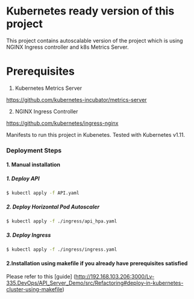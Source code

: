 # Kubernetes ready version of this project #
This project contains autoscalable version of the project which is using NGINX Ingress controller and k8s Metrics Server.
# Prerequisites

1. Kubernetes Metrics Server

https://github.com/kubernetes-incubator/metrics-server


2. NGINX Ingress Controller

https://github.com/kubernetes/ingress-nginx

Manifests to run this project in Kubenetes. Tested with Kubernetes v1.11.

### Deployment Steps
#### 1. Manual installation 
##### 1. Deploy API ###

```bash
$ kubectl apply -f API.yaml
```

##### 2. Deploy Horizontal Pod Autoscaler ###

```bash
$ kubectl apply -f ./ingress/api_hpa.yaml
```
##### 3. Deploy Ingress ###

```bash
$ kubectl apply -f ./ingress/ingress.yaml
```
#### 2.Installation using makefile if you already have prerequisites satisfied
Please refer to this [guide] (http://192.168.103.206:3000/Lv-335.DevOps/API_Server_Demo/src/Refactoring#deploy-in-kubernetes-cluster-using-makefile)